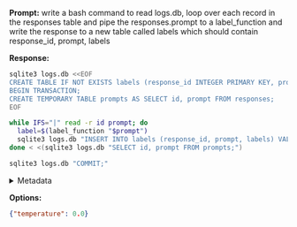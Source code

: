 **Prompt:**
write a bash command to read logs.db, loop over each record in the responses table and pipe the responses.prompt to a label_function and write the response to a new table called labels which should contain response_id, prompt, labels

**Response:**
```bash
sqlite3 logs.db <<EOF
CREATE TABLE IF NOT EXISTS labels (response_id INTEGER PRIMARY KEY, prompt TEXT, labels TEXT);
BEGIN TRANSACTION;
CREATE TEMPORARY TABLE prompts AS SELECT id, prompt FROM responses;
EOF

while IFS="|" read -r id prompt; do
  label=$(label_function "$prompt")
  sqlite3 logs.db "INSERT INTO labels (response_id, prompt, labels) VALUES ('$id', '$prompt', '$label');"
done < <(sqlite3 logs.db "SELECT id, prompt FROM prompts;")

sqlite3 logs.db "COMMIT;"
```

<details><summary>Metadata</summary>

- Duration: 9381 ms
- Datetime: 2023-12-30T19:56:13.229026
- Model: gpt-4-1106-preview

</details>

**Options:**
```json
{"temperature": 0.0}
```

